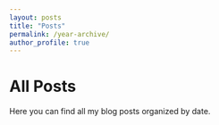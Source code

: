 ```yaml
---
layout: posts
title: "Posts"
permalink: /year-archive/
author_profile: true
---
```


# All Posts

Here you can find all my blog posts organized by date.

